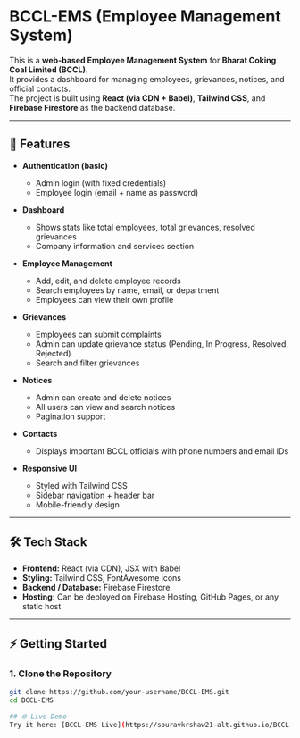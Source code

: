 # BCCL-EMS (Employee Management System)

This is a **web-based Employee Management System** for **Bharat Coking Coal Limited (BCCL)**.  
It provides a dashboard for managing employees, grievances, notices, and official contacts.  
The project is built using **React (via CDN + Babel)**, **Tailwind CSS**, and **Firebase Firestore** as the backend database.

---

## 🚀 Features

- **Authentication (basic)**
  - Admin login (with fixed credentials)
  - Employee login (email + name as password)

- **Dashboard**
  - Shows stats like total employees, total grievances, resolved grievances
  - Company information and services section

- **Employee Management**
  - Add, edit, and delete employee records
  - Search employees by name, email, or department
  - Employees can view their own profile

- **Grievances**
  - Employees can submit complaints
  - Admin can update grievance status (Pending, In Progress, Resolved, Rejected)
  - Search and filter grievances

- **Notices**
  - Admin can create and delete notices
  - All users can view and search notices
  - Pagination support

- **Contacts**
  - Displays important BCCL officials with phone numbers and email IDs

- **Responsive UI**
  - Styled with Tailwind CSS
  - Sidebar navigation + header bar
  - Mobile-friendly design

---

## 🛠️ Tech Stack

- **Frontend:** React (via CDN), JSX with Babel
- **Styling:** Tailwind CSS, FontAwesome icons
- **Backend / Database:** Firebase Firestore
- **Hosting:** Can be deployed on Firebase Hosting, GitHub Pages, or any static host

---

## ⚡ Getting Started

### 1. Clone the Repository
```bash
git clone https://github.com/your-username/BCCL-EMS.git
cd BCCL-EMS

## 🌐 Live Demo
Try it here: [BCCL-EMS Live](https://souravkrshaw21-alt.github.io/BCCL-EMS/)